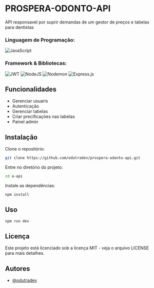 # PROSPERA-ODONTO-API
API responsavel por suprir demandas de um gestor de preços e tabelas para dentistas


### Linguagem de Programação: 
![JavaScript](https://img.shields.io/badge/javascript-%23323330.svg?style=for-the-badge&logo=javascript&logoColor=%23F7DF1E)
### Framework & Bibliotecas:
![JWT](https://img.shields.io/badge/JWT-black?style=for-the-badge&logo=JSON%20web%20tokens)
![NodeJS](https://img.shields.io/badge/node.js-6DA55F?style=for-the-badge&logo=node.js&logoColor=white)
![Nodemon](https://img.shields.io/badge/NODEMON-%23323330.svg?style=for-the-badge&logo=nodemon&logoColor=%BBDEAD)
![Express.js](https://img.shields.io/badge/express.js-%23404d59.svg?style=for-the-badge&logo=express&logoColor=%2361DAFB)

## Funcionalidades

- Gerenciar usuaris
- Autenticação
- Gerenciar tabelas
- Criar precificações nas tabelas
- Painel admin

## Instalação

Clone o repositório:
```bash
git clone https://github.com/odutradev/prospera-odonto-api.git
```
Entre no diretório do projeto:
```bash
cd a-api
```
Instale as dependências:
```bash
npm install 
```
## Uso

```bash
npm run dev
```

## Licença
Este projeto está licenciado sob a licença MIT - veja o arquivo LICENSE para mais detalhes.

## Autores

- [@odutradev](https://www.github.com/odutradev)


